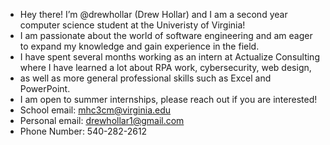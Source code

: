 - Hey there! I’m @drewhollar (Drew Hollar) and I am a second year computer science student at the Univeristy of Virginia!
- I am passionate about the world of software engineering and am eager to expand my knowledge and gain experience in the field.
- I have spent several months working as an intern at Actualize Consulting where I have learned a lot about RPA work, cybersecurity, web design,
- as well as more general professional skills such as Excel and PowerPoint.
- I am open to summer internships, please reach out if you are interested!
- School email: mhc3cm@virginia.edu
- Personal email: drewhollar1@gmail.com
- Phone Number: 540-282-2612

